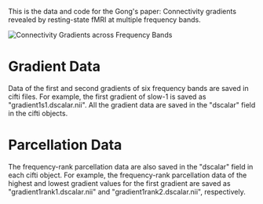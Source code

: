 This is the data and code for the Gong's paper: Connectivity gradients revealed by resting-state fMRI at multiple frequency bands.

![Connectivity Gradients across Frequency Bands](https://github.com/zuoxinian/CCS/blob/master/manual/parcellation/hcpgradient/fig2.jpg)

Gradient Data
======
Data of the first and second gradients of six frequency bands are saved in cifti files. For example, the first gradient of slow-1 is saved as "gradient1s1.dscalar.nii". All the gradient data are saved in the "dscalar" field in the cifti objects.

Parcellation Data
======
The frequency-rank parcellation data are also saved in the "dscalar" field in each cifti object. For example, the frequency-rank parcellation data of the highest and lowest gradient values for the first gradient are saved as "gradient1rank1.dscalar.nii" and "gradient1rank2.dscalar.nii", respectively.
